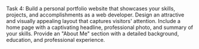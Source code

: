 Task 4: Build a personal portfolio website that showcases your skills, projects,
and accomplishments as a web developer. Design an attractive and visually
appealing layout that captures visitors' attention.
Include a home page with a captivating headline, professional photo,
and summary of your skills. Provide an "About Me" section with a detailed
background, education, and professional experience.

